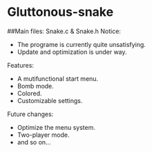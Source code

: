 # Gluttonous-snake  
  ##Main files: Snake.c & Snake.h
Notice:
* The programe is currently quite unsatisfying.
* Update and optimization is under way.
  
Features:
* A mutifunctional start menu.
* Bomb mode.
* Colored.
* Customizable settings.
  
Future changes:
* Optimize the menu system.
* Two-player mode.
* and so on...
